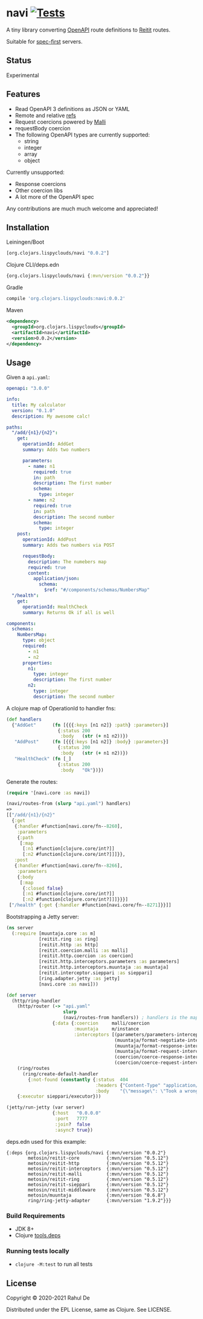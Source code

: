 # navi [![Tests](https://github.com/lispyclouds/navi/actions/workflows/ci.yaml/badge.svg)](https://github.com/lispyclouds/navi/actions/workflows/ci.yaml)

A tiny library converting [OpenAPI](https://www.openapis.org/) route definitions to [Reitit](https://cljdoc.org/jump/release/metosin/reitit) routes.

Suitable for [spec-first](https://www.atlassian.com/blog/technology/spec-first-api-development) servers.

## Status

Experimental

## Features

- Read OpenAPI 3 definitions as JSON or YAML
- Remote and relative [refs](https://swagger.io/docs/specification/using-ref/)
- Request coercions powered by [Malli](https://github.com/metosin/malli)
- requestBody coercion
- The following OpenAPI types are currently supported:
  - string
  - integer
  - array
  - object

Currently unsupported:
- Response coercions
- Other coercion libs
- A lot more of the OpenAPI spec

Any contributions are much much welcome and appreciated!

## Installation
Leiningen/Boot
```clojure
[org.clojars.lispyclouds/navi "0.0.2"]
```

Clojure CLI/deps.edn
```clojure
{org.clojars.lispyclouds/navi {:mvn/version "0.0.2"}}
```

Gradle
```groovy
compile 'org.clojars.lispyclouds:navi:0.0.2'
```

Maven
```xml
<dependency>
  <groupId>org.clojars.lispyclouds</groupId>
  <artifactId>navi</artifactId>
  <version>0.0.2</version>
</dependency>
```

## Usage

Given a `api.yaml`:
```yaml
openapi: "3.0.0"

info:
  title: My calculator
  version: "0.1.0"
  description: My awesome calc!

paths:
  "/add/{n1}/{n2}":
    get:
      operationId: AddGet
      summary: Adds two numbers

      parameters:
        - name: n1
          required: true
          in: path
          description: The first number
          schema:
            type: integer
        - name: n2
          required: true
          in: path
          description: The second number
          schema:
            type: integer
    post:
      operationId: AddPost
      summary: Adds two numbers via POST

      requestBody:
        description: The numebers map
        required: true
        content:
          application/json:
            schema:
              $ref: "#/components/schemas/NumbersMap"
  "/health":
    get:
      operationId: HealthCheck
      summary: Returns Ok if all is well

components:
  schemas:
    NumbersMap:
      type: object
      required:
        - n1
        - n2
      properties:
        n1:
          type: integer
          description: The first number
        n2:
          type: integer
          description: The second number
```

A clojure map of OperationId to handler fns:
```clojure
(def handlers
  {"AddGet"      (fn [{{{:keys [n1 n2]} :path} :parameters}]
                   {:status 200
                    :body   (str (+ n1 n2))})
   "AddPost"     (fn [{{{:keys [n1 n2]} :body} :parameters}]
                   {:status 200
                    :body   (str (+ n1 n2))})
   "HealthCheck" (fn [_]
                   {:status 200
                    :body   "Ok"})})
```

Generate the routes:
```clojure
(require '[navi.core :as navi])

(navi/routes-from (slurp "api.yaml") handlers)
=>
[["/add/{n1}/{n2}"
  {:get
   {:handler #function[navi.core/fn--8260],
    :parameters
    {:path
     [:map
      [:n1 #function[clojure.core/int?]]
      [:n2 #function[clojure.core/int?]]]}},
   :post
   {:handler #function[navi.core/fn--8266],
    :parameters
    {:body
     [:map
      {:closed false}
      [:n1 #function[clojure.core/int?]]
      [:n2 #function[clojure.core/int?]]]}}}]
 ["/health" {:get {:handler #function[navi.core/fn--8271]}}]]
```

Bootstrapping a Jetty server:
```clojure
(ns server
  (:require [muuntaja.core :as m]
            [reitit.ring :as ring]
            [reitit.http :as http]
            [reitit.coercion.malli :as malli]
            [reitit.http.coercion :as coercion]
            [reitit.http.interceptors.parameters :as parameters]
            [reitit.http.interceptors.muuntaja :as muuntaja]
            [reitit.interceptor.sieppari :as sieppari]
            [ring.adapter.jetty :as jetty]
            [navi.core :as navi]))

(def server
  (http/ring-handler
    (http/router (-> "api.yaml"
                     slurp
                     (navi/routes-from handlers)) ; handlers is the map described before
                 {:data {:coercion     malli/coercion
                         :muuntaja     m/instance
                         :interceptors [(parameters/parameters-interceptor)
                                        (muuntaja/format-negotiate-interceptor)
                                        (muuntaja/format-response-interceptor)
                                        (muuntaja/format-request-interceptor)
                                        (coercion/coerce-response-interceptor)
                                        (coercion/coerce-request-interceptor)]}})
    (ring/routes
      (ring/create-default-handler
        {:not-found (constantly {:status  404
                                 :headers {"Content-Type" "application/json"}
                                 :body    "{\"message\": \"Took a wrong turn?\"}"})}))
    {:executor sieppari/executor}))

(jetty/run-jetty (var server)
                 {:host   "0.0.0.0"
                  :port   7777
                  :join?  false
                  :async? true})
```

deps.edn used for this example:
```edn
{:deps {org.clojars.lispyclouds/navi {:mvn/version "0.0.2"}
        metosin/reitit-core          {:mvn/version "0.5.12"}
        metosin/reitit-http          {:mvn/version "0.5.12"}
        metosin/reitit-interceptors  {:mvn/version "0.5.12"}
        metosin/reitit-malli         {:mvn/version "0.5.12"}
        metosin/reitit-ring          {:mvn/version "0.5.12"}
        metosin/reitit-sieppari      {:mvn/version "0.5.12"}
        metosin/reitit-middleware    {:mvn/version "0.5.12"}
        metosin/muuntaja             {:mvn/version "0.6.8"}
        ring/ring-jetty-adapter      {:mvn/version "1.9.2"}}}
```

### Build Requirements
- JDK 8+
- Clojure [tools.deps](https://clojure.org/guides/getting_started)

### Running tests locally
- `clojure -M:test` to run all tests

## License

Copyright © 2020-2021 Rahul De

Distributed under the EPL License, same as Clojure. See LICENSE.
